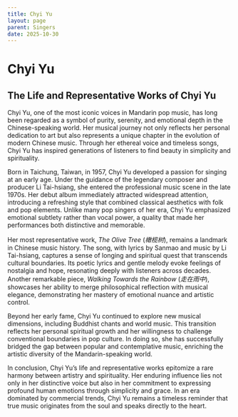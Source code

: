 ```yaml
---
title: Chyi Yu
layout: page
parent: Singers
date: 2025-10-30
---
```


# Chyi Yu

## The Life and Representative Works of Chyi Yu

Chyi Yu, one of the most iconic voices in Mandarin pop music, has long been regarded as a symbol of purity, serenity, and emotional depth in the Chinese-speaking world. Her musical journey not only reflects her personal dedication to art but also represents a unique chapter in the evolution of modern Chinese music. Through her ethereal voice and timeless songs, Chyi Yu has inspired generations of listeners to find beauty in simplicity and spirituality.

Born in Taichung, Taiwan, in 1957, Chyi Yu developed a passion for singing at an early age. Under the guidance of the legendary composer and producer Li Tai-hsiang, she entered the professional music scene in the late 1970s. Her debut album immediately attracted widespread attention, introducing a refreshing style that combined classical aesthetics with folk and pop elements. Unlike many pop singers of her era, Chyi Yu emphasized emotional subtlety rather than vocal power, a quality that made her performances both distinctive and memorable.

Her most representative work, _The Olive Tree_ (_橄榄树_), remains a landmark in Chinese music history. The song, with lyrics by Sanmao and music by Li Tai-hsiang, captures a sense of longing and spiritual quest that transcends cultural boundaries. Its poetic lyrics and gentle melody evoke feelings of nostalgia and hope, resonating deeply with listeners across decades. Another remarkable piece, _Walking Towards the Rainbow_ (_走在雨中_), showcases her ability to merge philosophical reflection with musical elegance, demonstrating her mastery of emotional nuance and artistic control.

Beyond her early fame, Chyi Yu continued to explore new musical dimensions, including Buddhist chants and world music. This transition reflects her personal spiritual growth and her willingness to challenge conventional boundaries in pop culture. In doing so, she has successfully bridged the gap between popular and contemplative music, enriching the artistic diversity of the Mandarin-speaking world.

In conclusion, Chyi Yu’s life and representative works epitomize a rare harmony between artistry and spirituality. Her enduring influence lies not only in her distinctive voice but also in her commitment to expressing profound human emotions through simplicity and grace. In an era dominated by commercial trends, Chyi Yu remains a timeless reminder that true music originates from the soul and speaks directly to the heart.